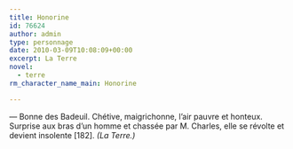 ```yaml
---
title: Honorine
id: 76624
author: admin
type: personnage
date: 2010-03-09T10:08:09+00:00
excerpt: La Terre
novel:
  - terre
rm_character_name_main: Honorine

---
```

— Bonne des Badeuil. Chétive, maigrichonne, l&rsquo;air pauvre et honteux. Surprise aux bras d&rsquo;un homme et chassée par M. Charles, elle se révolte et devient insolente [182]. _(La Terre.)_
